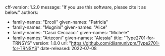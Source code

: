 cff-version: 1.2.0
message: "If you use this software, please cite it as below."
authors:
- family-names: "Ercoli"
  given-names: "Patricia"
- family-names: "Mugnini"
  given-names: "Alice"
- family-names: "Casci Ceccacci"
  given-names: "Michele"
- family-names: "Arteconi"
  given-names: "Alessia"
title: "Type2701-for-TRNSYS"
version: 1.0.0
url: "https://github.com/diismunivpm/Type2701-for-TRNSYS"
date-released: 2022-07-08

